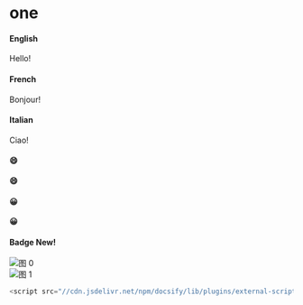 # one
<!-- tabs:start -->

#### **English**

Hello!

#### **French**

Bonjour!

#### **Italian**

Ciao!

#### **:smile:**
**:smile:**

#### **😀**
**😀**

#### **Badge <span class="tab-badge">New!</span>**

<!-- tabs:end -->

![图 0](https://cdn.jsdelivr.net/gh/cc-cnh/markdown-image@main/five/IMG_20231122-150611595.png)  
![图 1](https://cdn.jsdelivr.net/gh/cc-cnh/markdown-image@main/zh-cn/docs/five/IMG_20231122-151120409.png)  
```js
<script src="//cdn.jsdelivr.net/npm/docsify/lib/plugins/external-script.min.js"></script>
```